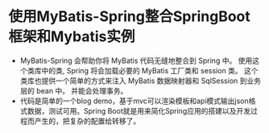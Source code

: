 # 使用MyBatis-Spring整合SpringBoot框架和Mybatis实例
- MyBatis-Spring 会帮助你将 MyBatis 代码无缝地整合到 Spring 中。 使用这个类库中的类, Spring 将会加载必要的 MyBatis 工厂类和 session 类。 这个类库也提供一个简单的方式来注入 MyBatis 数据映射器和 SqlSession 到业务层的 bean 中。 并能会处理事务。
- 代码是简单的一个blog demo，基于mvc可以渲染模板和api模式输出json格式数据，测试可用。Spring Boot就是用来简化Spring应用的搭建以及开发过程而产生的，把复杂的配置给转移了。
